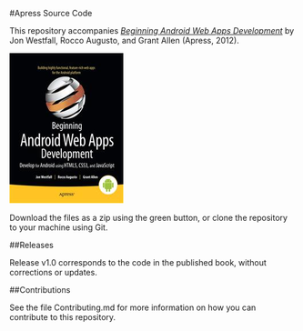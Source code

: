 #Apress Source Code

This repository accompanies [*Beginning Android Web Apps Development*](http://www.apress.com/9781430239574) by Jon Westfall, Rocco Augusto, and Grant Allen (Apress, 2012).

![Cover image](9781430239574.jpg)

Download the files as a zip using the green button, or clone the repository to your machine using Git.

##Releases

Release v1.0 corresponds to the code in the published book, without corrections or updates.

##Contributions

See the file Contributing.md for more information on how you can contribute to this repository.
